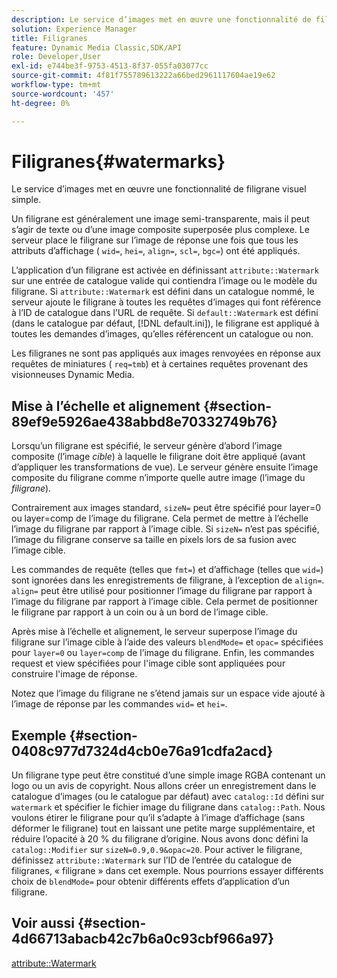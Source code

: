```yaml
---
description: Le service d’images met en œuvre une fonctionnalité de filigrane visuel simple.
solution: Experience Manager
title: Filigranes
feature: Dynamic Media Classic,SDK/API
role: Developer,User
exl-id: e744be3f-9753-4513-8f37-055fa03077cc
source-git-commit: 4f81f755789613222a66bed2961117604ae19e62
workflow-type: tm+mt
source-wordcount: '457'
ht-degree: 0%

---
```


# Filigranes{#watermarks}

Le service d’images met en œuvre une fonctionnalité de filigrane visuel simple.

Un filigrane est généralement une image semi-transparente, mais il peut s’agir de texte ou d’une image composite superposée plus complexe. Le serveur place le filigrane sur l’image de réponse une fois que tous les attributs d’affichage ( `wid=`, `hei=`, `align=`, `scl=`, `bgc=`) ont été appliqués.

L’application d’un filigrane est activée en définissant `attribute::Watermark` sur une entrée de catalogue valide qui contiendra l’image ou le modèle du filigrane. Si `attribute::Watermark` est défini dans un catalogue nommé, le serveur ajoute le filigrane à toutes les requêtes d’images qui font référence à l’ID de catalogue dans l’URL de requête. Si `default::Watermark` est défini (dans le catalogue par défaut, [!DNL default.ini]), le filigrane est appliqué à toutes les demandes d’images, qu’elles référencent un catalogue ou non.

Les filigranes ne sont pas appliqués aux images renvoyées en réponse aux requêtes de miniatures ( `req=tmb`) et à certaines requêtes provenant des visionneuses Dynamic Media.

## Mise à l’échelle et alignement {#section-89ef9e5926ae438abbd8e70332749b76}

Lorsqu’un filigrane est spécifié, le serveur génère d’abord l’image composite (l’image *cible*) à laquelle le filigrane doit être appliqué (avant d’appliquer les transformations de vue). Le serveur génère ensuite l’image composite du filigrane comme n’importe quelle autre image (l’image du *filigrane*).

Contrairement aux images standard, `sizeN=` peut être spécifié pour layer=0 ou layer=comp de l’image du filigrane. Cela permet de mettre à l’échelle l’image du filigrane par rapport à l’image cible. Si `sizeN=` n’est pas spécifié, l’image du filigrane conserve sa taille en pixels lors de sa fusion avec l’image cible.

Les commandes de requête (telles que `fmt=`) et d’affichage (telles que `wid=`) sont ignorées dans les enregistrements de filigrane, à l’exception de `align=`. `align=` peut être utilisé pour positionner l’image du filigrane par rapport à l’image du filigrane par rapport à l’image cible. Cela permet de positionner le filigrane par rapport à un coin ou à un bord de l’image cible.

Après mise à l’échelle et alignement, le serveur superpose l’image du filigrane sur l’image cible à l’aide des valeurs `blendMode=` et `opac=` spécifiées pour `layer=0` ou `layer=comp` de l’image du filigrane. Enfin, les commandes request et view spécifiées pour l&#39;image cible sont appliquées pour construire l&#39;image de réponse.

Notez que l’image du filigrane ne s’étend jamais sur un espace vide ajouté à l’image de réponse par les commandes `wid=` et `hei=`.

## Exemple {#section-0408c977d7324d4cb0e76a91cdfa2acd}

Un filigrane type peut être constitué d’une simple image RGBA contenant un logo ou un avis de copyright. Nous allons créer un enregistrement dans le catalogue d’images (ou le catalogue par défaut) avec `catalog::Id` défini sur `watermark` et spécifier le fichier image du filigrane dans `catalog::Path`. Nous voulons étirer le filigrane pour qu’il s’adapte à l’image d’affichage (sans déformer le filigrane) tout en laissant une petite marge supplémentaire, et réduire l’opacité à 20 % du filigrane d’origine. Nous avons donc défini la `catalog::Modifier` sur `sizeN=0.9,0.9&opac=20`. Pour activer le filigrane, définissez `attribute::Watermark` sur l’ID de l’entrée du catalogue de filigranes, « filigrane » dans cet exemple. Nous pourrions essayer différents choix de `blendMode=` pour obtenir différents effets d’application d’un filigrane.

## Voir aussi {#section-4d66713abacb42c7b6a0c93cbf966a97}

[attribute::Watermark](../../../../../is-api/image-catalog/image-serving-api-ref/c-image-catalog-reference/c-attributes-reference/r-watermark.md#reference-942b50acb2dd43a5ae498dc41ea9ac9b)
